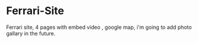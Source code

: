 # Ferrari-Site
Ferrari site, 4 pages with embed video , google map, i'm going to add photo gallary in the future.
